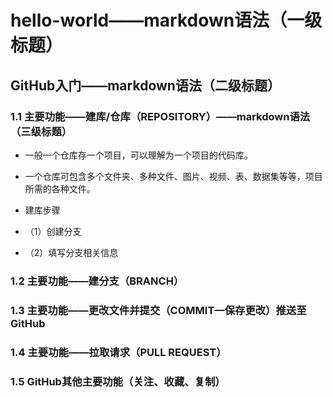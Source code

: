 # hello-world——markdown语法（一级标题）
## GitHub入门——markdown语法（二级标题）
### 1.1 主要功能——建库/仓库（REPOSITORY）——markdown语法（三级标题）
- 一般一个仓库存一个项目，可以理解为一个项目的代码库。
- 一个仓库可包含多个文件夹、多种文件、图片、视频、表、数据集等等，项目所需的各种文件。
- 建库步骤
- （1）创建分支


- （2）填写分支相关信息

### 1.2 主要功能——建分支（BRANCH）


### 1.3 主要功能——更改文件并提交（COMMIT—保存更改）推送至GitHub


### 1.4 主要功能——拉取请求（PULL REQUEST）


### 1.5 GitHub其他主要功能（关注、收藏、复制）
